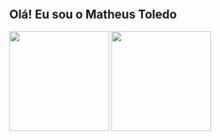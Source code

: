 ## Olá! Eu sou o Matheus Toledo

<div>
  <img height="180em" src="https://github-readme-stats.vercel.app/api?username=matheustoled&theme=dark&show_icons=true&hide_border=true&count_private=true"/>
  <img height="180em" src="https://github-readme-stats.vercel.app/api/top-langs/?username=matheustoled&theme=dark&show_icons=true&hide_border=true&layout=compact"/>
</div>
